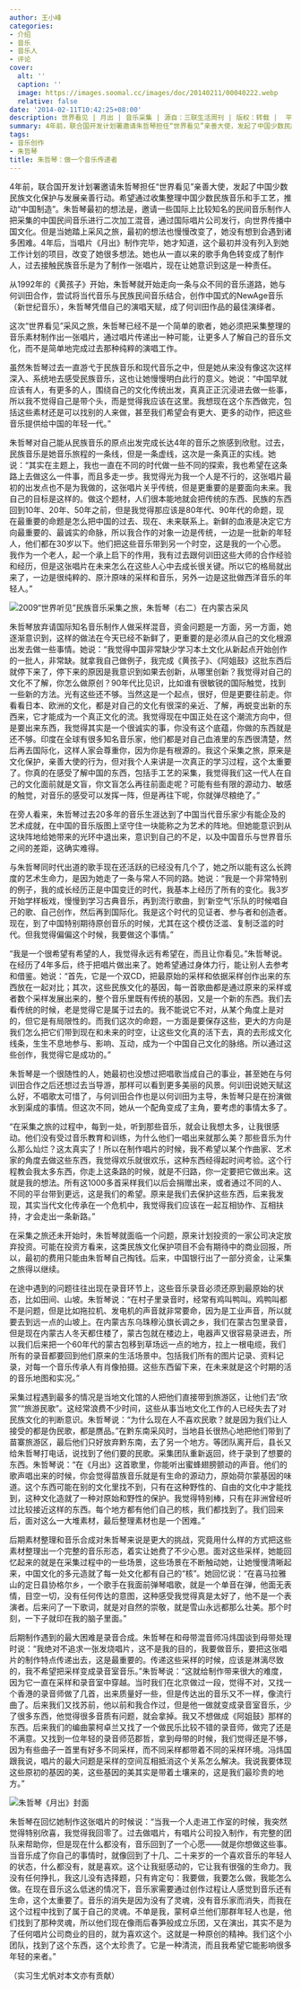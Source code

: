 ```yaml
---
author: 王小峰
categories:
- 介绍
- 音乐
- 音乐人
- 评论
cover:
  alt: ''
  caption: ''
  image: https://images.soomal.cc/images/doc/20140211/00040222.webp
  relative: false
date: '2014-02-11T10:42:25+08:00'
description: 世界看见 | 月出 | 音乐采集 | 源自：三联生活周刊 | 版权：转载 |  平均/总评分：00.00/0
summary: 4年前，联合国开发计划署邀请朱哲琴担任“世界看见”亲善大使，发起了中国少数民族文化保护与发展亲善行动。希望通过收集整理中国少数民族音乐和手工艺，推动“中国制造”。朱哲琴最初的想法是，邀请一些国际上比较知名的民间音乐制作人把采集的中国民间音乐进行二次加工混音，通过国际唱片公司发行，向世界传播中国文化……
tags:
- 音乐创作
- 朱哲琴
title: 朱哲琴：做一个音乐传递者
---
```


4年前，联合国开发计划署邀请朱哲琴担任“世界看见”亲善大使，发起了中国少数民族文化保护与发展亲善行动。希望通过收集整理中国少数民族音乐和手工艺，推动“中国制造”。朱哲琴最初的想法是，邀请一些国际上比较知名的民间音乐制作人把采集的中国民间音乐进行二次加工混音，通过国际唱片公司发行，向世界传播中国文化。但是当她踏上采风之旅，最初的想法也慢慢改变了，她没有想到会遇到诸多困难。4年后，当唱片《月出》制作完毕，她才知道，这个最初并没有列入到她工作计划的项目，改变了她很多想法。她也从一直以来的歌手角色转变成了制作人，过去接触民族音乐是为了制作一张唱片，现在让她意识到这是一种责任。

从1992年的《黄孩子》开始，朱哲琴就开始走向一条与众不同的音乐道路，她与何训田合作，尝试将当代音乐与民族民间音乐结合，创作中国式的NewAge音乐（新世纪音乐），朱哲琴凭借自己的演唱天赋，成了何训田作品的最佳演绎者。

这次“世界看见”采风之旅，朱哲琴已经不是一个简单的歌者，她必须把采集整理的音乐素材制作出一张唱片，通过唱片传递出一种可能，让更多人了解自己的音乐文化，而不是简单地完成过去那种纯粹的演唱工作。

虽然朱哲琴过去一直游弋于民族音乐和现代音乐之中，但是她从来没有像这次这样深入、系统地去感受民族音乐，这也让她慢慢明白此行的意义。她说：“中国早就应该有人，有更多的人，围绕自己的文化传统出发，真真正正沉浸进去做一些事，所以我不觉得自己是带个头，而是觉得我应该在这里。我想现在这个东西做完，包括这些素材还是可以找别的人来做，甚至我们希望会有更大、更多的动作，把这些音乐提供给中国的年轻一代。”

朱哲琴对自己能从民族音乐的原点出发完成长达4年的音乐之旅感到欣慰。过去，民族音乐是她音乐旅程的一条线，但是一条虚线，这次是一条真正的实线。她说：“其实在主题上，我也一直在不同的时代做一些不同的探索，我也希望在这条路上去做这么一件事，而且多走一步。我觉得光为我一个人是不行的，这张唱片最初的出发点也不是为我做的，这张唱片关乎传统，但是更重要的是要面向未来。我自己的目标是这样的。做这个题材，人们很本能地就会把传统的东西、民族的东西回到10年、20年、50年之前，但是我觉得那应该是80年代、90年代的命题，现在最重要的命题是怎么把中国的过去、现在、未来联系上。新鲜的血液是决定它方向最重要的、最诚实的命脉，所以我合作的对象一边是传统，一边是一批新的年轻人，他们都在30岁以下。他们把这些音乐带到另一个时空，这是我的一个心愿。我作为一个老人，起一个承上启下的作用，我有过去跟何训田这些大师的合作经验和经历，但是这张唱片在未来怎么在这些人心中去成长很关键。所以它的格局就出来了，一边是很纯粹的、原汁原味的采样和音乐，另外一边是这批做西洋音乐的年轻人。”

![2009“世界听见”民族音乐采集之旅，朱哲琴（右二）在内蒙古采风](https://images.soomal.cc/images/doc/20140211/00040221.webp)





朱哲琴放弃请国际知名音乐制作人做采样混音，资金问题是一方面，另一方面，她逐渐意识到，这样的做法在今天已经不新鲜了，更重要的是必须从自己的文化根源出发去做一些事情。她说：“我觉得中国非常缺少学习本土文化从新起点开始创作的一批人，非常缺。就拿我自己做例子，我完成《黄孩子》、《阿姐鼓》这批东西后就停下来了，停下来的原因是我意识到如果去创新，从哪里创新？我觉得对自己的文化不了解，你怎么做原创？90年代比见识，比如谁有很敏锐的国际触觉，找到一些新的方法。光有这些还不够。当然这是一个起点，很好，但是更要往前走。你看看日本、欧洲的文化，都是对自己的文化有很深的亲近、了解，再蜕变出新的东西来，它才能成为一个真正文化的流。我觉得现在中国正处在这个潮流方向中，但是要出来东西，我觉得其实是一个很诚实的事，你没有这个底蕴，你做的东西就是还不够。印度在全球有很多知名音乐家，他们都是对自己血液里的东西很清楚，然后再去国际化，这样人家会尊重你，因为你是有根源的。我这个采集之旅，原来是文化保护，亲善大使的行为，但对我个人来讲是一次真正的学习过程，这个太重要了。你真的在感受了解中国的东西，包括手工艺的采集，我觉得我们这一代人在自己的文化面前就是文盲，你文盲怎么再往前面走呢？可能有些有限的源动力、敏感的触觉，对音乐的感受可以发挥一阵，但是再往下呢，你就弹尽粮绝了。”

在旁人看来，朱哲琴过去20多年的音乐生涯达到了中国当代音乐家少有能企及的艺术成就，在中国的音乐版图上坚守住一块能称之为艺术的阵地。但她能意识到从这块阵地给她带来的光环中退出来，意识到自己的不足，以及中国音乐与世界音乐之间的差距，这确实难得。

与朱哲琴同时代出道的歌手现在还活跃的已经没有几个了，她之所以能有这么长跨度的艺术生命力，是因为她走了一条与常人不同的路。她说：“我是一个非常特别的例子，我的成长经历正是中国变迁的时代，我基本上经历了所有的变化。我3岁开始学样板戏，慢慢到学习古典音乐，再到流行歌曲，到‘新空气’乐队的时候唱自己的歌、自己创作，然后再到国际化。我是这个时代的见证者、参与者和创造者。现在，到了中国特别期待原创音乐的时候，尤其在这个模仿泛滥、复制泛滥的时代。但我觉得偏偏这个时候，我要做这个事情。”

“我是一个很希望有希望的人，我觉得永远有希望在，而且让你看见。”朱哲琴说。在经历了4年多后，终于把唱片做出来了。她希望通过身体力行，能让别人去参考和借鉴。她说：“首先，它是一个双CD，把最原始的采样和依据采样创作出来的东西放在一起对比；其次，这些民族文化的基因，每一首歌曲都是通过原来的采样或者数个采样发展出来的，整个音乐里既有传统的基因，又是一个新的东西。我们去看传统的时候，老是觉得它是属于过去的。我不能说它不对，从某个角度上是对的，但它是有局限性的。而我们这次的命题，一方面是要保存这些，更大的方向是我们怎么把它们带到现在和未来的时空，让这些文化真的活下去，真的去形成文化线条，生生不息地参与、影响、互动，成为一个中国自己文化的脉络。所以通过这些创作，我觉得它是成功的。”

朱哲琴是一个很随性的人，她最初也没想过把唱歌当成自己的事业，甚至她在与何训田合作之后还想过去当导游，那样可以看到更多美丽的风景。何训田说她天赋这么好，不唱歌太可惜了，与何训田合作也是以何训田为主导，朱哲琴只是在扮演做水到渠成的事情。但这次不同，她从一个配角变成了主角，要考虑的事情太多了。

“在采集之旅的过程中，每到一处，听到那些音乐，就会让我想太多，让我很感动。他们没有受过音乐教育和训练，为什么他们一唱出来就那么美？那些音乐为什么那么灿烂？这太真实了！所以在制作唱片的时候，我不希望以某个作曲家、艺术家的角度去做这些东西，我觉得欢乐就很欢乐，这种东西经得起时间考验。这个行程教会我太多东西，你走上这条路的时候，就是不归路，你一定要把它做出来。这就是我的想法。所有这1000多首采样我们以后会捐赠出来，或者通过不同的人、不同的平台带到更远，这是我们的希望。原来是我们去保护这些东西，后来我发现，其实当代文化传承在一个危机中，我觉得我们应该在一起互相协作、互相扶持，才会走出一条新路。”

在采集之旅还未开始时，朱哲琴就面临一个问题，原来计划投资的一家公司决定放弃投资。可能在投资方看来，这类民族文化保护项目不会有期待中的商业回报，所以，最初的费用只能由朱哲琴自己掏钱。后来，中国银行出了一部分资金，让采集之旅得以继续。

在途中遇到的问题往往出现在录音环节上，这些音乐录音必须还原到最原始的状态，比如田间、山坡。朱哲琴说：“在村子里录音时，经常有鸡叫鸭叫。鸡鸭叫都不是问题，但是比如拖拉机、发电机的声音就非常要命，因为是工业声音，所以就要去到远一点的山坡上。在内蒙古东乌珠穆沁旗长调之乡，我们在蒙古包里录音，但是现在内蒙古人冬天都住楼了，蒙古包就在楼边上，电器声又很容易录进去，所以我们后来把一个60年代的蒙古包移到草场远一点的地方，拉上一根电缆，我们所有的录音都要回到他们原来的生活场景中。包括我们所有的图片记录、资料记录，对每一个音乐传承人有肖像拍摄。这些东西留下来，在未来就是这个时期的活的音乐地图和实况。”

采集过程遇到最多的情况是当地文化馆的人把他们直接带到旅游区，让他们去“欣赏”“旅游民歌”。这经常浪费不少时间，这些从事当地文化工作的人已经失去了对民族文化的判断意识。朱哲琴说：“为什么现在人不喜欢民歌？就是因为我们让人接受的都是伪民歌，都是赝品。”在黔东南采风时，当地县长很热心地把他们带到了苗寨旅游区，最后他们只好放弃黔东南，去了另一个地方。等团队离开后，县长又给朱哲琴打电话，说找到了他们要的民歌。采集团队重新返回，终于录到了想要的东西。朱哲琴说：“在《月出》这首歌里，你能听出蜜蜂翅膀颤动的声音。他们的歌声唱出来的时候，你会觉得苗族音乐就是有生命的源动力，原始荷尔蒙基因的味道。这个东西可能在别的文化里找不到，只有在这种野性的、自由的文化中才能找到，这种文化造就了一种对原始和野性的保护。我觉得特别棒，只有在非洲曾经听过比较接近这样的东西。每个地方都有他们自己的核，我们都找到了。我们回来后，面对这么一大堆素材，最后整理素材也是一个困难。”

后期素材整理和音乐合成对朱哲琴来说是更大的挑战，究竟用什么样的方式把这些素材整理出一个完整的音乐形态，着实让她费了不少心思。面对这些采样，她能回忆起来的就是在采集过程中的一些场景，这些场景在不断触动她，让她慢慢清晰起来，中国文化的多元造就了每一处文化都有自己的“核”。她回忆说：“在喜马拉雅山的定日县协格尔乡，一个歌手在我面前弹琴唱歌，就是一个单音在弹，他面无表情，目空一切，没有任何传达的意图，这种感受我觉得真是太好了，他不是一个表演者。后来问了一下歌词，就是对自然的崇敬，就是雪山永远都那么壮美。那个时刻，一下子就印在我的脑子里面。”

后期制作遇到的最大困难是录音合成。朱哲琴在和母带混音师冯炜国谈到母带处理时说：“我绝对不追求一张发烧唱片，这不是我的目的，我要做音乐，要把这张唱片的制作特点传递出去，这是最重要的。传递这些采样的时候，应该是淋漓尽致的，我不希望把采样变成录音室音乐。”朱哲琴说：“这就给制作带来很大的难度，因为它一直在采样和录音室中穿越。当时我们在北京做过一段，觉得不对，又找一个香港的录音师做了几首，出来质量好一些，但是传达出的音乐又不一样，像流行曲了。后来我们又找苏前，他以前和我合作过，但是他一做就变成录音室音乐，少了很多东西，他觉得很多音质有问题，就会拿掉。我又不想做成《阿姐鼓》那样的东西。后来我们的编曲蒙柯卓兰又找了一个做民乐比较不错的录音师，做完了还是不满意。又找到一位年轻的录音师范郡哲，拿到母带的时候，我们觉得还是不够，因为有些曲子一首里有好多不同采样，而不同采样都带着不同的采样环境。冯炜国跟我说，唱片的最大问题是采样的空间互相抵消这个关系怎么解决。我说我要体现这些原初的基因的美，这些基因的美其实是带着土壤来的，这是我们最珍贵的地方。”

![朱哲琴《月出》封面](https://images.soomal.cc/images/doc/20140102/00039176_01.webp)





朱哲琴在回忆她制作这张唱片的时候说：“当我一个人走进工作室的时候，我突然觉得特别欣喜，我觉得我回零了。过去做唱片，有唱片公司投入制作，有完整的团队来帮助你，但是现在什么都没有，音乐回到了一个心愿――就是你想做这些事。当音乐成了你自己的事情时，就像回到了十几、二十来岁的一个喜欢音乐的年轻人的状态，什么都没有，就是喜欢。这个让我挺感动的，它让我有很强的生命力。我没有任何挣扎，我这儿没有选择题，只有肯定句：我要做，我要怎么做，我能怎么做。在现在音乐这么低迷的情况下，音乐家需要通过创作过程让人感觉到音乐还有生命，这个太重要了。音乐的消失是因为没有了灵魂，没有音乐家而消失，而我在这个过程中找到了属于自己的灵魂。不单是我，蒙柯卓兰他们那群年轻人也是，他们找到了那种灵魂，所以他们现在像雨后春笋般成立乐团，又在演出，其实不是为了任何唱片公司商业的目的，就为喜欢这个。这就是一种原创的精神。我们这个小团队，找到了这个东西，这个太珍贵了。它是一种清流，而且我希望它能影响很多年轻的来者。”

（实习生尤帆对本文亦有贡献）